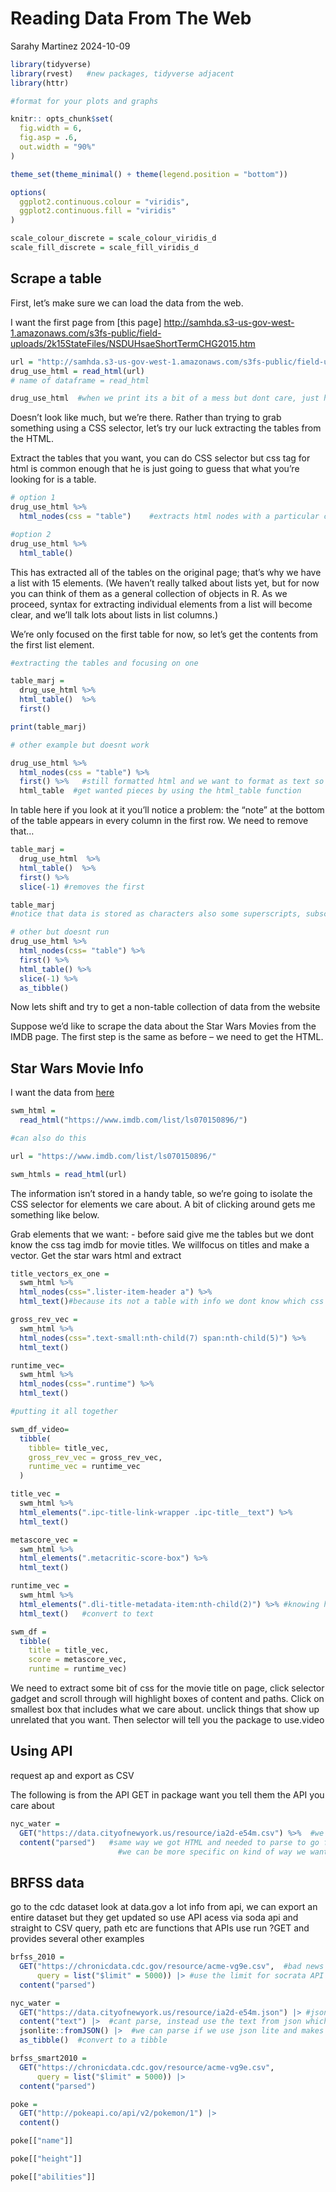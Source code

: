 Reading Data From The Web
================
Sarahy Martinez
2024-10-09

``` r
library(tidyverse)
library(rvest)   #new packages, tidyverse adjacent 
library(httr)

#format for your plots and graphs

knitr:: opts_chunk$set(
  fig.width = 6,
  fig.asp = .6,
  out.width = "90%"
)

theme_set(theme_minimal() + theme(legend.position = "bottom"))

options(
  ggplot2.continuous.colour = "viridis",
  ggplot2.continuous.fill = "viridis"
)

scale_colour_discrete = scale_colour_viridis_d
scale_fill_discrete = scale_fill_viridis_d
```

## Scrape a table

First, let’s make sure we can load the data from the web.

I want the first page from \[this page\]
<http://samhda.s3-us-gov-west-1.amazonaws.com/s3fs-public/field-uploads/2k15StateFiles/NSDUHsaeShortTermCHG2015.htm>

``` r
url = "http://samhda.s3-us-gov-west-1.amazonaws.com/s3fs-public/field-uploads/2k15StateFiles/NSDUHsaeShortTermCHG2015.htm"
drug_use_html = read_html(url)
# name of dataframe = read_html 

drug_use_html  #when we print its a bit of a mess but dont care, just happy that we have an html doc
```

Doesn’t look like much, but we’re there. Rather than trying to grab
something using a CSS selector, let’s try our luck extracting the tables
from the HTML.

Extract the tables that you want, you can do CSS selector but css tag
for html is common enough that he is just going to guess that what
you’re looking for is a table.

``` r
# option 1 
drug_use_html %>% 
  html_nodes(css = "table")    #extracts html nodes with a particular css tag, have table but not good bc dont have tibble

#option 2
drug_use_html %>% 
  html_table()
```

This has extracted all of the tables on the original page; that’s why we
have a list with 15 elements. (We haven’t really talked about lists yet,
but for now you can think of them as a general collection of objects in
R. As we proceed, syntax for extracting individual elements from a list
will become clear, and we’ll talk lots about lists in list columns.)

We’re only focused on the first table for now, so let’s get the contents
from the first list element.

``` r
#extracting the tables and focusing on one 

table_marj = 
  drug_use_html %>% 
  html_table()  %>%
  first() 

print(table_marj)

# other example but doesnt work 

drug_use_html %>% 
  html_nodes(css = "table") %>% 
  first() %>%   #still formatted html and we want to format as text so we will parce html to strip html and  
  html_table  #get wanted pieces by using the html_table function 
```

In table here if you look at it you’ll notice a problem: the “note” at
the bottom of the table appears in every column in the first row. We
need to remove that…

``` r
table_marj = 
  drug_use_html  %>%
  html_table()  %>%
  first() %>% 
  slice(-1) #removes the first 

table_marj
#notice that data is stored as characters also some superscripts, subscripts, data not necessarily tidy, very least we pulled data from the internet

# other but doesnt run
drug_use_html %>% 
  html_nodes(css= "table") %>% 
  first() %>% 
  html_table() %>% 
  slice(-1) %>% 
  as_tibble()
```

Now lets shift and try to get a non-table collection of data from the
website

Suppose we’d like to scrape the data about the Star Wars Movies from the
IMDB page. The first step is the same as before – we need to get the
HTML.

## Star Wars Movie Info

I want the data from [here](https://www.imdb.com/list/ls070150896/)

``` r
swm_html = 
  read_html("https://www.imdb.com/list/ls070150896/")

#can also do this 

url = "https://www.imdb.com/list/ls070150896/"

swm_htmls = read_html(url)
```

The information isn’t stored in a handy table, so we’re going to isolate
the CSS selector for elements we care about. A bit of clicking around
gets me something like below.

Grab elements that we want: - before said give me the tables but we dont
know the css tag imdb for movie titles. We willfocus on titles and make
a vector. Get the star wars html and extract

``` r
title_vectors_ex_one = 
  swm_html %>% 
  html_nodes(css=".lister-item-header a") %>% 
  html_text()#because its not a table with info we dont know which css function, so use selector gadget page

gross_rev_vec = 
  swm_html %>% 
  html_nodes(css=".text-small:nth-child(7) span:nth-child(5)") %>% 
  html_text()

runtime_vec= 
  swm_html %>% 
  html_nodes(css=".runtime") %>% 
  html_text()

#putting it all together 

swm_df_video= 
  tibble(
    tibble= title_vec,
    gross_rev_vec = gross_rev_vec,
    runtime_vec = runtime_vec
  )
```

``` r
title_vec = 
  swm_html %>% 
  html_elements(".ipc-title-link-wrapper .ipc-title__text") %>% 
  html_text()

metascore_vec = 
  swm_html %>% 
  html_elements(".metacritic-score-box") %>% 
  html_text()

runtime_vec = 
  swm_html %>% 
  html_elements(".dli-title-metadata-item:nth-child(2)") %>% #knowing how long the movies are, find elements associated                                                                #with runtime pull it out and 
  html_text()   #convert to text

swm_df = 
  tibble(
    title = title_vec,
    score = metascore_vec,
    runtime = runtime_vec)
```

We need to extract some bit of css for the movie title on page, click
selector gadget and scroll through will highlight boxes of content and
paths. Click on smallest box that includes what we care about. unclick
things that show up unrelated that you want. Then selector will tell you
the package to use.video

## Using API

request ap and export as CSV

The following is from the API GET in package want you tell them the API
you care about

``` r
nyc_water = 
  GET("https://data.cityofnewyork.us/resource/ia2d-e54m.csv") %>%  #we got a csv but to work with we need an xtra step
  content("parsed")   #same way we got HTML and needed to parse to go from table to tibble need content step to parse.
                        #we can be more specific on kind of way we want content
```

## BRFSS data

go to the cdc dataset look at data.gov a lot info from api, we can
export an entire dataset but they get updated so use API acess via soda
api and straight to CSV query, path etc are functions that APIs use run
?GET and provides several other examples

``` r
brfss_2010 = 
  GET("https://chronicdata.cdc.gov/resource/acme-vg9e.csv",  #bad news we have 1000 rows and in cdc says 140k
      query = list("$limit" = 5000)) |> #use the limit for socrata API default is 1000 , $offset default is 0.we know we have to use list, so set up query as a list where $limit =5000 and hopefully it makes the request of 5000 rows and its unlimited so we can go up to 150k
  content("parsed")
```

``` r
nyc_water = 
  GET("https://data.cityofnewyork.us/resource/ia2d-e54m.json") |> #json structure is v different, use json instead of csv if we want second variable as a collection of things
  content("text") |>  #cant parse, instead use the text from json which looks worse 
  jsonlite::fromJSON() |>  #we can parse if we use json lite and makes look like a df now 
  as_tibble()  #convert to a tibble 

brfss_smart2010 = 
  GET("https://chronicdata.cdc.gov/resource/acme-vg9e.csv",
      query = list("$limit" = 5000)) |> 
  content("parsed")

poke = 
  GET("http://pokeapi.co/api/v2/pokemon/1") |>
  content()

poke[["name"]]

poke[["height"]]

poke[["abilities"]]
```
